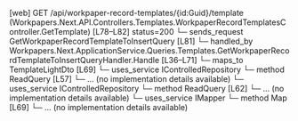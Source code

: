 [web] GET /api/workpaper-record-templates/{id:Guid}/template  (Workpapers.Next.API.Controllers.Templates.WorkpaperRecordTemplatesController.GetTemplate)  [L78–L82] status=200
  └─ sends_request GetWorkpaperRecordTemplateToInsertQuery [L81]
    └─ handled_by Workpapers.Next.ApplicationService.Queries.Templates.GetWorkpaperRecordTemplateToInsertQueryHandler.Handle [L36–L71]
      └─ maps_to TemplateLightDto [L69]
      └─ uses_service IControlledRepository<Binder>
        └─ method ReadQuery [L57]
          └─ ... (no implementation details available)
      └─ uses_service IControlledRepository<WorkpaperRecordTemplate>
        └─ method ReadQuery [L62]
          └─ ... (no implementation details available)
      └─ uses_service IMapper
        └─ method Map [L69]
          └─ ... (no implementation details available)


